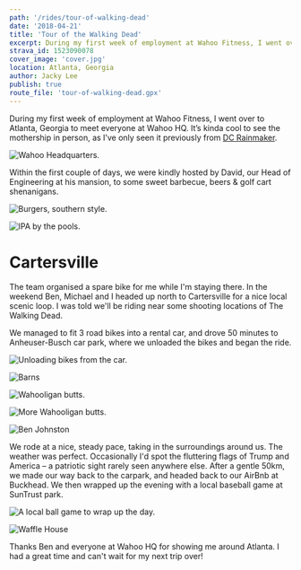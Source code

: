```yaml
---
path: '/rides/tour-of-walking-dead'
date: '2018-04-21'
title: 'Tour of the Walking Dead'
excerpt: During my first week of employment at Wahoo Fitness, I went over to Atlanta, Georgia to meet everyone at Wahoo HQ. Ben, Michael and I headed up north to Cartersville for a nice local scenic loop. I was told we'll be riding near some shooting locations of The Walking Dead.
strava_id: 1523090078
cover_image: 'cover.jpg'
location: Atlanta, Georgia
author: Jacky Lee
publish: true
route_file: 'tour-of-walking-dead.gpx'
---
```


During my first week of employment at Wahoo Fitness, I went over to Atlanta, Georgia to meet everyone at <marker-link lat="33.8777202" lng="-84.3866098" zoom="17">Wahoo HQ</marker-link>. It’s kinda cool to see the mothership in person, as I’ve only seen it previously from [DC Rainmaker](https://www.dcrainmaker.com/2014/08/behind-scenes-fitness.html).

![Wahoo Headquarters.](wahoo_hq.jpg 'Wahoo headquarters.')

Within the first couple of days, we were kindly hosted by David, our Head of Engineering at his mansion, to some sweet barbecue, beers & golf cart shenanigans.

![Burgers, southern style.](bbq.jpg 'Burgers, southern style 🍔.')

![IPA by the pools.](06.jpeg 'IPA by the pools.')

# Cartersville

The team organised a spare bike for me while I'm staying there. In the weekend Ben, Michael and I headed up north to Cartersville for a nice local scenic loop. I was told we'll be riding near some shooting locations of The Walking Dead.

We managed to fit 3 road bikes into a rental car, and drove 50 minutes to <marker-link lat="34.255914" lng="-84.783742" zoom="17">Anheuser-Busch</marker-link> car park, where we unloaded the bikes and began the ride.

![Unloading bikes from the car.](01.jpg 'Unloading our bikes from the car.')

![Barns](03.JPG 'Barns.')

![Wahooligan butts.](04.JPG 'Wahooligan butts.')

![More Wahooligan butts.](05.JPG 'More Wahooligan butts')

![Ben Johnston](07.JPG 'Ben Johnston')

We rode at a nice, steady pace, taking in the surroundings around us. The weather was perfect. Occasionally I'd spot the fluttering flags of Trump and America – a patriotic sight rarely seen anywhere else. After a gentle 50km, we made our way back to the carpark, and headed back to our AirBnb at Buckhead. We then wrapped up the evening with a local baseball game at SunTrust park.

![A local ball game to wrap up the day.](08.JPG 'A local ball game to wrap up the day.')

![Waffle House](09.jpg 'Followed by Waffle House straight after the game!')

Thanks Ben and everyone at Wahoo HQ for showing me around Atlanta. I had a great time and can't wait for my next trip over!

